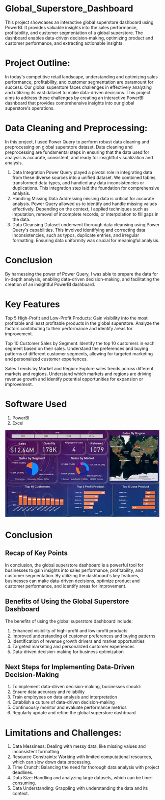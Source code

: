 # Global_Superstore_Dashboard
This project showcases an interactive global superstore dashboard using PowerBI. It provides valuable insights into the sales performance, profitability, and customer segmentation of a global superstore. The dashboard enables data-driven decision-making, optimizing product and customer performance, and extracting actionable insights.

# Project Outline:
In today's competitive retail landscape, understanding and optimizing sales performance, profitability, and customer segmentation are paramount for success. Our global superstore faces challenges in effectively analyzing and utilizing its vast dataset to make data-driven decisions.
This project aims to address these challenges by creating an interactive PowerBI dashboard that provides comprehensive insights into our global superstore's operations.

# Data Cleaning and Preprocessing:
In this project, I used Power Query to perform robust data cleaning and preprocessing on global superstore dataset. Data cleaning and preprocessing are fundamental steps in ensuring that the data used for analysis is accurate, consistent, and ready for insightful visualization and analysis.
1. Data Integration
Power Query played a pivotal role in integrating data from these diverse sources into a unified dataset. We combined tables, transformed data types, and handled any data inconsistencies or duplications. This integration step laid the foundation for comprehensive analysis.
2. Handling Missing Data
Addressing missing data is critical for accurate analysis. Power Query allowed us to identify and handle missing values effectively. Depending on the context, I applied techniques such as imputation, removal of incomplete records, or interpolation to fill gaps in the data.
3. Data Cleansing
Dataset underwent thorough data cleansing using Power Query's capabilities. This involved identifying and correcting data inconsistencies, such as typos, duplicate entries, and irregular formatting. Ensuring data uniformity was crucial for meaningful analysis.

# Conclusion

By harnessing the power of Power Query, I was able to prepare the data for in-depth analysis, enabling data-driven decision-making, and facilitating the creation of an insightful PowerBI dashboard.

# Key Features
Top 5 High-Profit and Low-Profit Products: Gain visibility into the most profitable and least profitable products in the global superstore. Analyze the factors contributing to their performance and identify areas for improvement.

Top 10 Customer Sales by Segment: Identify the top 10 customers in each segment based on their sales. Understand the preferences and buying patterns of different customer segments, allowing for targeted marketing and personalized customer experiences.

Sales Trends by Market and Region: Explore sales trends across different markets and regions. Understand which markets and regions are driving revenue growth and identify potential opportunities for expansion or improvement.
# Software Used
1) PowerBI
2) Excel


![screenshot](PNG_Files/screenshot.png)

# Conclusion

## Recap of Key Points
In conclusion, the global superstore dashboard is a powerful tool for businesses to gain insights into sales performance, profitability, and customer segmentation. By utilizing the dashboard's key features, businesses can make data-driven decisions, optimize product and customer performance, and identify areas for improvement.

## Benefits of Using the Global Superstore Dashboard
The benefits of using the global superstore dashboard include:
1. Enhanced visibility of high-profit and low-profit products
2. Improved understanding of customer preferences and buying patterns
3. Identification of revenue growth drivers and market opportunities
4. Targeted marketing and personalized customer experiences
5. Data-driven decision-making for business optimization

## Next Steps for Implementing Data-Driven Decision-Making
1. To implement data-driven decision-making, businesses should:
2. Ensure data accuracy and reliability
3. Train employees on data analysis and interpretation
4. Establish a culture of data-driven decision-making
5. Continuously monitor and evaluate performance metrics
6. Regularly update and refine the global superstore dashboard

# Limitations and Challenges:
1. Data Messiness: Dealing with messy data, like missing values and inconsistent formatting
2. Resource Constraints: Working with limited computational resources, which can slow down data processing.
3. Time Crunch: Balancing the need for thorough data analysis with project deadlines.
4. Data Size: Handling and analyzing large datasets, which can be time-consuming.
5. Data Understanding: Grappling with understanding the data and its context.

